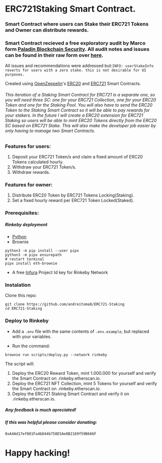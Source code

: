 # ERC721Staking Smart Contract.
### Smart Contract where users can Stake their ERC721 Tokens and Owner can distribute rewards.

### Smart Contract recieved a free exploratory audit by Marco form [Paladin Blockchain Security](https://paladinsec.co). All audit notes and issues can be found in their raw form over [here](https://gist.github.com/JorgeAtPaladin/cbbdd568925c3d86645509814f02ea32).
All issues and recommendations were addressed but:`INFO: userStakeInfo reverts for users with a zero stake. this is not desirable for UI purposes.`

Created using [OpenZeppelin](https://openzeppelin.com/)'s [ERC20](https://github.com/OpenZeppelin/openzeppelin-contracts/blob/master/contracts/token/ERC20/ERC20.sol) and [ERC721](https://github.com/OpenZeppelin/openzeppelin-contracts/blob/master/contracts/token/ERC721/ERC721.sol) Smart Contracts.

###### This iteration of a Staking Smart Contract for ERC721 is a separate one, so you will need three SC: one for your ERC721 Collection, one for your ERC20 Token and one for the Staking Pool. You will also have to send the ERC20 Token to the Staking Smart Contract so it will be able to pay rewards for your stakers. In the future I will create a ERC20 extension for ERC721 Staking so users will be able to mint ERC20 Tokens directly from the ERC20 SC based on ERC721 Stake. This will also make the developer job easier by only having to manage two Smart Contracts.

### Features for users:

1. Deposit your ERC721 Token/s and claim a fixed amount of ERC20 Tokens calculated hourly.
1. Withdraw your ERC721 Token/s.
1. Withdraw rewards.

### Features for owner:

1. Distribute ERC20 Token by ERC721 Tokens Locking(Staking).
1. Set a fixed hourly reward per ERC721 Token Locked(Staked).

### Prerequisites:

##### Rinkeby deployment
- [Python](https://www.python.org/downloads/)
- Brownie
```
python3 -m pip install --user pipx
python3 -m pipx ensurepath
# restart terminal
pipx install eth-brownie
```
- A free [Infura](https://infura.io/) Project Id key for Rinkeby Network

### Instalation 

Clone this repo:

```
git clone https://github.com/andreitoma8/ERC721-Staking
cd ERC721-Staking
```

### Deploy to Rinkeby

- Add a `.env` file with the same contents of `.env.example`, but replaced with your variables.

- Run the command:
```
brownie run scripts/deploy.py --network rinkeby
```
The script will:

1. Deploy the ERC20 Reward Token, mint 1.000.000 for yourself and verify the Smart Contract on .rinkeby.etherscan.io.
1. Deploy the ERC721 NFT Collection, mint 5 Tokens for yourself and verify the Smart Contract on .rinkeby.etherscan.io.
1. Deploy the ERC721 Staking Smart Contract and verify it on .rinkeby.etherscan.io.

##### Any feedback is much apreciated! 
##### If this was helpful please consider donating: 
`0xA4Ad17ef801Fa4bD44b758E5Ae8B2169f59B666F`

# Happy hacking!
